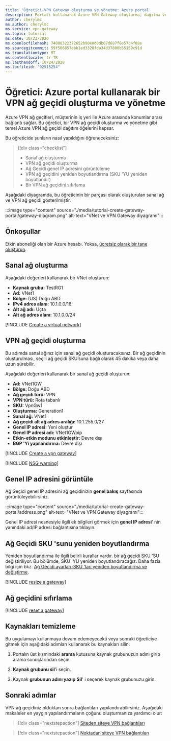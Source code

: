 ```yaml
---
title: 'Öğretici-VPN Gateway oluşturma ve yönetme: Azure portal'
description: Portalı kullanarak Azure VPN Gateway oluşturma, dağıtma ve yönetme hakkında bilgi edinmek için bu öğreticiyi izleyin
author: cherylmc
ms.author: cherylmc
ms.service: vpn-gateway
ms.topic: tutorial
ms.date: 10/23/2020
ms.openlocfilehash: 74000322372652b90e0d0db07d687f8e57c4f88e
ms.sourcegitcommit: 59f506857abb1ed3328fda34d37800b55159c91d
ms.translationtype: MT
ms.contentlocale: tr-TR
ms.lasthandoff: 10/24/2020
ms.locfileid: "92518254"
---
```

# <a name="tutorial-create-and-manage-a-vpn-gateway-using-azure-portal"></a>Öğretici: Azure portal kullanarak bir VPN ağ geçidi oluşturma ve yönetme

Azure VPN ağ geçitleri, müşterinin iş yeri ile Azure arasında konumlar arası bağlantı sağlar. Bu öğretici, bir VPN ağ geçidi oluşturma ve yönetme gibi temel Azure VPN ağ geçidi dağıtım öğelerini kapsar.

Bu öğreticide şunların nasıl yapıldığını öğreneceksiniz:

> [!div class="checklist"]
> * Sanal ağ oluşturma
> * VPN ağ geçidi oluşturma
> * Ağ Geçidi genel IP adresini görüntüleme
> * VPN ağ geçidini yeniden boyutlandırma (SKU 'YU yeniden boyutlandır)
> * Bir VPN ağ geçidini sıfırlama

Aşağıdaki diyagramda, bu öğreticinin bir parçası olarak oluşturulan sanal ağ ve VPN ağ geçidi gösterilmiştir.

:::image type="content" source="./media/tutorial-create-gateway-portal/gateway-diagram.png" alt-text="VNet ve VPN Gateway diyagramı":::

## <a name="prerequisites"></a>Önkoşullar

Etkin aboneliği olan bir Azure hesabı. Yoksa, [ücretsiz olarak bir tane oluşturun](https://azure.microsoft.com/free/?ref=microsoft.com&utm_source=microsoft.com&utm_medium=docs&utm_campaign=visualstudio).

## <a name="create-a-virtual-network"></a><a name="CreatVNet"></a>Sanal ağ oluşturma

Aşağıdaki değerleri kullanarak bir VNet oluşturun:

* **Kaynak grubu:** TestRG1
* **Ad:** VNet1
* **Bölge:** (US) Doğu ABD
* **IPv4 adres alanı:** 10.1.0.0/16
* **Alt ağ adı:** Uçta
* **Alt ağ adres alanı:** 10.1.0.0/24

[!INCLUDE [Create a virtual network](../../includes/vpn-gateway-basic-vnet-rm-portal-include.md)]

## <a name="create-a-vpn-gateway"></a><a name="VNetGateway"></a>VPN ağ geçidi oluşturma

Bu adımda sanal ağınız için sanal ağ geçidi oluşturacaksınız. Bir ağ geçidinin oluşturulması, seçili ağ geçidi SKU’suna bağlı olarak 45 dakika veya daha uzun sürebilir.

Aşağıdaki değerleri kullanarak bir sanal ağ geçidi oluşturun:

* **Ad:** VNet1GW
* **Bölge:** Doğu ABD
* **Ağ geçidi türü:** VPN
* **VPN türü:** Rota tabanlı
* **SKU:** VpnGw1
* **Oluşturma:** Generation1
* **Sanal ağ:** VNet1
* **Ağ geçidi alt ağ adres aralığı:** 10.1.255.0/27
* **Genel IP adresi:** Yeni oluştur
* **Genel IP adresi adı:** VNet1GWpip
* **Etkin-etkin modunu etkinleştir:** Devre dışı
* **BGP 'Yi yapılandırma:** Devre dışı

[!INCLUDE [Create a vpn gateway](../../includes/vpn-gateway-add-gw-rm-portal-include.md)]

[!INCLUDE [NSG warning](../../includes/vpn-gateway-no-nsg-include.md)]

## <a name="view-the-public-ip-address"></a><a name="view"></a>Genel IP adresini görüntüle

Ağ Geçidi genel IP adresini ağ geçidinizin **genel bakış** sayfasında görüntüleyebilirsiniz.

:::image type="content" source="./media/tutorial-create-gateway-portal/address.png" alt-text="VNet ve VPN Gateway diyagramı":::

Genel IP adresi nesnesiyle ilgili ek bilgileri görmek için **genel IP adresi**' nin yanındaki ad/IP adresi bağlantısına tıklayın.

## <a name="resize-a-gateway-sku"></a><a name="resize"></a>Ağ Geçidi SKU 'sunu yeniden boyutlandırma

Yeniden boyutlandırma ile ilgili belirli kurallar vardır. bir ağ geçidi SKU 'SU değiştiriliyor. Bu bölümde, SKU 'YU yeniden boyutlandıracağız. Daha fazla bilgi için bkz. [Ağ Geçidi ayarları-SKU 'ları yeniden boyutlandırma ve değiştirme](vpn-gateway-about-vpn-gateway-settings.md#resizechange).

[!INCLUDE [resize a gateway](../../includes/vpn-gateway-resize-gw-portal-include.md)]

## <a name="reset-a-gateway"></a><a name="reset"></a>Ağ geçidini sıfırlama

[!INCLUDE [reset a gateway](../../includes/vpn-gateway-reset-gw-portal-include.md)]

## <a name="clean-up-resources"></a>Kaynakları temizleme

Bu uygulamayı kullanmaya devam edemeyecekti veya sonraki öğreticiye gitmek için aşağıdaki adımları kullanarak bu kaynakları silin:

1. Portalın üst kısmındaki **arama** kutusuna kaynak grubunuzun adını girip arama sonuçlarından seçin.

1. **Kaynak grubunu sil**'i seçin.

1. Kaynak **grubunun adını yazıp** **Sil**' i seçerek kaynak grubunuzu girin.

## <a name="next-steps"></a>Sonraki adımlar

VPN ağ geçidiniz olduktan sonra bağlantıları yapılandırabilirsiniz. Aşağıdaki makaleler en yaygın yapılandırmaların çoğunu oluşturmanıza yardımcı olur:

> [!div class="nextstepaction"]
> [Siteden siteye VPN bağlantıları](vpn-gateway-howto-site-to-site-resource-manager-portal.md)

> [!div class="nextstepaction"]
> [Noktadan siteye VPN bağlantıları](vpn-gateway-howto-point-to-site-resource-manager-portal.md)
